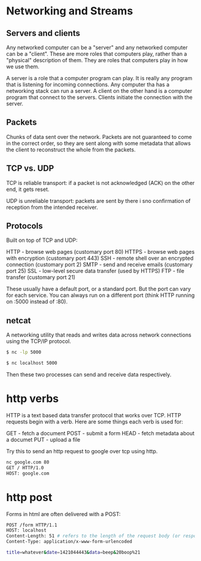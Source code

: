 # Networking and Streams

## Servers and clients

Any networked computer can be a "server" and any networked computer can be a "client". These are more roles that computers play, rather than a "physical" description of them. They are roles that computers play in how we use them.

A server is a role that a computer program can play. It is really any program that is listening for incoming connections. Any computer tha has a networking stack can run a server. A client on the other hand is a computer program that connect to the servers. Clients initiate the connection with the server.

## Packets

Chunks of data sent over the network. Packets are not guaranteed to come in the correct order, so they are sent along with some metadata that allows the client to reconstruct the whole from the packets.

## TCP vs. UDP

TCP is reliable transport: if a packet is not acknowledged (ACK) on the other end, it gets reset.

UDP is unreliable transport: packets are sent by there i sno confirmation of reception from the intended receiver.

## Protocols

Built on top of TCP and UDP:

HTTP - browse web pages (customary port 80)
HTTPS - browse web pages with encryption (customary port 443)
SSH - remote shell over an encrypted connection (customary port 2)
SMTP - send and receive emails (customary port 25)
SSL - low-level secure data transfer (used by HTTPS)
FTP - file transfer (customary port 21)

These usually have a default port, or a standard port. But the port can vary for each service. You can always run on a different port (think HTTP running on :5000 instead of :80).

## netcat

A networking utility that reads and writes data across network connections using the TCP/IP protocol.

```bash
$ nc -lp 5000

$ nc localhost 5000
```

Then these two processes can send and receive data respectively.

# http verbs

HTTP is a text based data transfer protocol that works over TCP. HTTP requests begin with a verb. Here are some things each verb is used for:

GET - fetch a document
POST - submit a form
HEAD - fetch metadata about a documet
PUT - upload a file

Try this to send an http request to google over tcp using http.

```bash
nc google.com 80
GET / HTTP/1.0
HOST: google.com
```

# http post

Forms in html are often delivered with a POST:

```bash
POST /form HTTP/1.1
HOST: localhost
Content-Length: 51 # refers to the length of the request body (or response body for a response)
Content-Type: application/x-www-form-urlencoded

title=whatever&date=1421044443&data=beep&20boop%21
```
